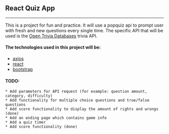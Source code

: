 ## React Quiz App

---

This is a project for fun and practice. It will use a popquiz api to prompt user with fresh and new questions every single time. The specific API that will be used is the [Open Trivia Databases](https://opentdb.com/) trivia API.

#### The technologies used in this project will be:
* [axios](https://github.com/axios/axios)
* [react](https://reactjs.org/)
* [bootstrap](https://getbootstrap.com/)


#### TODO:
    * Add parameters for API request (for example: question amount, category, difficulty)
    * Add functionality for multiple choice questions and true/false questions
    * Add score functionality to display the amount of rights and wrongs (done)
    * Add an ending page which contains game info
    * Add a quiz timer
    * Add score functionality (done)